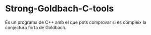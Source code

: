 # Strong-Goldbach-C-tools
És un programa de C++ amb el que pots comprovar si es compleix la conjectura forta de Goldbach.
